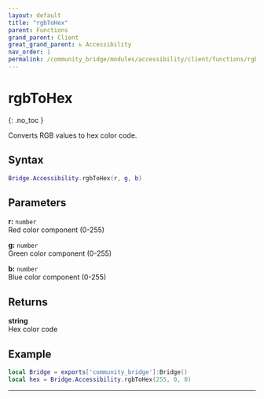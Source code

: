 ```yaml
---
layout: default
title: "rgbToHex"
parent: Functions
grand_parent: Client
great_grand_parent: ♿ Accessibility
nav_order: 1
permalink: /community_bridge/modules/accessibility/client/functions/rgbToHex/
---
```


# rgbToHex
{: .no_toc }

Converts RGB values to hex color code.

## Syntax

```lua
Bridge.Accessibility.rgbToHex(r, g, b)
```

## Parameters

**r:** `number`  
Red color component (0-255)

**g:** `number`  
Green color component (0-255)

**b:** `number`  
Blue color component (0-255)

## Returns

**string**  
Hex color code

## Example

```lua
local Bridge = exports['community_bridge']:Bridge()
local hex = Bridge.Accessibility.rgbToHex(255, 0, 0)
```

---